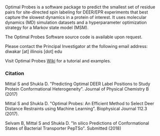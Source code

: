 Optimal Probes is a software package to predict the smallest set of residue pairs for site-directed spin labeling for DEER/EPR experiments that best capture the slowest dynamics in a protein of interest. It uses molecular dynamics (MD) simulation datasets and a hyperparameter optimization strategy for a Markov state model (MSM). 

The Optimal Probes Software source code is available upon request. 

Please contact the Principal Investigator at the following email address: <br>
diwakar [at] illinois [dot] edu 

Visit Optimal Probes [Wiki](https://github.com/ShuklaGroup/optimalProbes/wiki) for a tutorial and examples.

### Citation
Mittal S and Shukla D. "Predicting Optimal DEER Label Positions to Study Protein Conformational Heterogeneity". Journal of Physical Chemistry B (2017)

Mittal S and Shukla D. "Optimal Probes: An Efficient Method to Select Deer Distance Restraints using Machine Learning". Biophysical Journal 112.3 (2017).

Selvam B, Mittal S and Shukla D. "In silico Predictions of Conformational States of Bacterial Transporter PepTSo". Submitted (2018)
